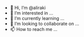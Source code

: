 - 👋 Hi, I’m @aliraki
- 👀 I’m interested in ...
- 🌱 I’m currently learning ...
- 💞️ I’m looking to collaborate on ...
- 📫 How to reach me ...

<!---
aliraki/aliraki is a ✨ special ✨ repository because its `README.md` (this file) appears on your GitHub profile.
You can click the Preview link to take a look at your changes.
--->
